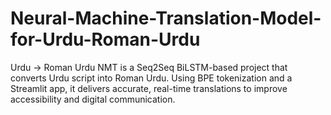 # Neural-Machine-Translation-Model-for-Urdu-Roman-Urdu
Urdu → Roman Urdu NMT is a Seq2Seq BiLSTM-based project that converts Urdu script into Roman Urdu. Using BPE tokenization and a Streamlit app, it delivers accurate, real-time translations to improve accessibility and digital communication.
